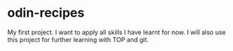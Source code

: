 # odin-recipes
My first project. I want to apply all skills I have learnt for now. I will also use this project for further learning with TOP and git.